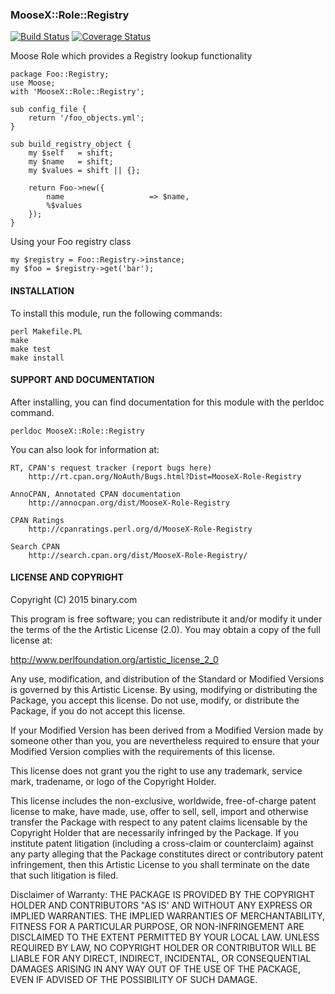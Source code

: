 
### MooseX::Role::Registry
[![Build Status](https://travis-ci.org/binary-com/perl-MooseX-Role-Registry.svg?branch=master)](https://travis-ci.org/binary-com/perl-MooseX-Role-Registry) [![Coverage Status](https://coveralls.io/repos/binary-com/perl-MooseX-Role-Registry/badge.png?branch=master)](https://coveralls.io/r/binary-com/perl-MooseX-Role-Registry?branch=master)

Moose Role which provides a Registry lookup functionality

```
package Foo::Registry;
use Moose;
with 'MooseX::Role::Registry';

sub config_file {
    return '/foo_objects.yml';
}

sub build_registry_object {
    my $self   = shift;
    my $name   = shift;
    my $values = shift || {};

    return Foo->new({
        name                   => $name,
        %$values
    });
}
```

Using your Foo registry class

```
my $registry = Foo::Registry->instance;
my $foo = $registry->get('bar');

```

#### INSTALLATION

To install this module, run the following commands:

	perl Makefile.PL
	make
	make test
	make install

#### SUPPORT AND DOCUMENTATION

After installing, you can find documentation for this module with the
perldoc command.

    perldoc MooseX::Role::Registry

You can also look for information at:

    RT, CPAN's request tracker (report bugs here)
        http://rt.cpan.org/NoAuth/Bugs.html?Dist=MooseX-Role-Registry

    AnnoCPAN, Annotated CPAN documentation
        http://annocpan.org/dist/MooseX-Role-Registry

    CPAN Ratings
        http://cpanratings.perl.org/d/MooseX-Role-Registry

    Search CPAN
        http://search.cpan.org/dist/MooseX-Role-Registry/


#### LICENSE AND COPYRIGHT

Copyright (C) 2015 binary.com

This program is free software; you can redistribute it and/or modify it
under the terms of the the Artistic License (2.0). You may obtain a
copy of the full license at:

http://www.perlfoundation.org/artistic_license_2_0

Any use, modification, and distribution of the Standard or Modified
Versions is governed by this Artistic License. By using, modifying or
distributing the Package, you accept this license. Do not use, modify,
or distribute the Package, if you do not accept this license.

If your Modified Version has been derived from a Modified Version made
by someone other than you, you are nevertheless required to ensure that
your Modified Version complies with the requirements of this license.

This license does not grant you the right to use any trademark, service
mark, tradename, or logo of the Copyright Holder.

This license includes the non-exclusive, worldwide, free-of-charge
patent license to make, have made, use, offer to sell, sell, import and
otherwise transfer the Package with respect to any patent claims
licensable by the Copyright Holder that are necessarily infringed by the
Package. If you institute patent litigation (including a cross-claim or
counterclaim) against any party alleging that the Package constitutes
direct or contributory patent infringement, then this Artistic License
to you shall terminate on the date that such litigation is filed.

Disclaimer of Warranty: THE PACKAGE IS PROVIDED BY THE COPYRIGHT HOLDER
AND CONTRIBUTORS "AS IS' AND WITHOUT ANY EXPRESS OR IMPLIED WARRANTIES.
THE IMPLIED WARRANTIES OF MERCHANTABILITY, FITNESS FOR A PARTICULAR
PURPOSE, OR NON-INFRINGEMENT ARE DISCLAIMED TO THE EXTENT PERMITTED BY
YOUR LOCAL LAW. UNLESS REQUIRED BY LAW, NO COPYRIGHT HOLDER OR
CONTRIBUTOR WILL BE LIABLE FOR ANY DIRECT, INDIRECT, INCIDENTAL, OR
CONSEQUENTIAL DAMAGES ARISING IN ANY WAY OUT OF THE USE OF THE PACKAGE,
EVEN IF ADVISED OF THE POSSIBILITY OF SUCH DAMAGE.

